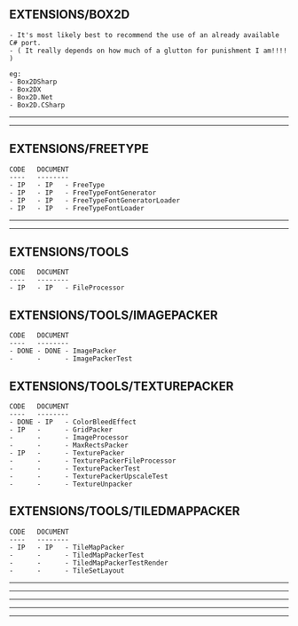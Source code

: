 
EXTENSIONS/BOX2D
----------------

    - It's most likely best to recommend the use of an already available C# port.
    - ( It really depends on how much of a glutton for punishment I am!!!! )

    eg:
    - Box2DSharp
    - Box2DX
    - Box2D.Net
    - Box2D.CSharp

- - - - - - - - - - - - - - - - - - - - - - - - - - - - - - - - - - - - - - - - - -
- - - - - - - - - - - - - - - - - - - - - - - - - - - - - - - - - - - - - - - - - -

EXTENSIONS/FREETYPE
-------------------

    CODE   DOCUMENT
    ----   --------
    - IP   - IP   - FreeType
    - IP   - IP   - FreeTypeFontGenerator
    - IP   - IP   - FreeTypeFontGeneratorLoader
    - IP   - IP   - FreeTypeFontLoader

- - - - - - - - - - - - - - - - - - - - - - - - - - - - - - - - - - - - - - - - - -
- - - - - - - - - - - - - - - - - - - - - - - - - - - - - - - - - - - - - - - - - -

EXTENSIONS/TOOLS
--------------------

    CODE   DOCUMENT
    ----   --------
    - IP   - IP   - FileProcessor

EXTENSIONS/TOOLS/IMAGEPACKER
----------------------------

    CODE   DOCUMENT
    ----   --------
    - DONE - DONE - ImagePacker
    -      -      - ImagePackerTest

EXTENSIONS/TOOLS/TEXTUREPACKER
------------------------------

    CODE   DOCUMENT
    ----   --------
    - DONE - IP   - ColorBleedEffect
    - IP   -      - GridPacker
    -      -      - ImageProcessor
    -      -      - MaxRectsPacker
    - IP   -      - TexturePacker
    -      -      - TexturePackerFileProcessor
    -      -      - TexturePackerTest
    -      -      - TexturePackerUpscaleTest
    -      -      - TextureUnpacker

EXTENSIONS/TOOLS/TILEDMAPPACKER
-----------------------------------

    CODE   DOCUMENT
    ----   --------
    - IP   - IP   - TileMapPacker
    -      -      - TiledMapPackerTest
    -      -      - TiledMapPackerTestRender
    -      -      - TileSetLayout


- - - - - - - - - - - - - - - - - - - - - - - - - - - - - - - - - - - - - - - - - -
- - - - - - - - - - - - - - - - - - - - - - - - - - - - - - - - - - - - - - - - - -
- - - - - - - - - - - - - - - - - - - - - - - - - - - - - - - - - - - - - - - - - -
- - - - - - - - - - - - - - - - - - - - - - - - - - - - - - - - - - - - - - - - - -
- - - - - - - - - - - - - - - - - - - - - - - - - - - - - - - - - - - - - - - - - -

